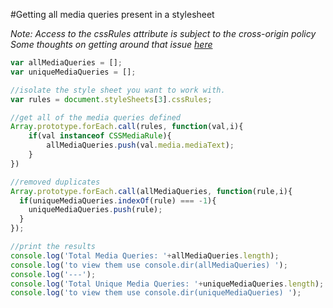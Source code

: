 #Getting all media queries present in a stylesheet 


*Note: Access to the cssRules attribute is subject to the cross-origin policy*  
*Some thoughts on getting around that issue [here](http://stackoverflow.com/questions/3211536/accessing-cross-domain-style-sheet-with-cssrules)* 

```javascript
var allMediaQueries = [];
var uniqueMediaQueries = [];

//isolate the style sheet you want to work with. 
var rules = document.styleSheets[3].cssRules;

//get all of the media queries defined
Array.prototype.forEach.call(rules, function(val,i){
    if(val instanceof CSSMediaRule){
        allMediaQueries.push(val.media.mediaText);
    }
})

//removed duplicates 
Array.prototype.forEach.call(allMediaQueries, function(rule,i){  
  if(uniqueMediaQueries.indexOf(rule) === -1){
    uniqueMediaQueries.push(rule);
  }
});

//print the results 
console.log('Total Media Queries: '+allMediaQueries.length);
console.log('to view them use console.dir(allMediaQueries) ');
console.log('---');
console.log('Total Unique Media Queries: '+uniqueMediaQueries.length);
console.log('to view them use console.dir(uniqueMediaQueries) ');

```